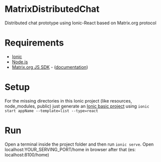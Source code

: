 # MatrixDistributedChat
Distributed chat prototype using Ionic-React based on Matrix.org protocol

# Requirements
+ [Ionic](https://ionicframework.com/docs/intro/cli)
+ [Node.js](https://nodejs.org/it/download/)
+ [Matrix.org JS SDK](https://github.com/matrix-org/matrix-js-sdk) - ([documentation](http://matrix-org.github.io/matrix-js-sdk/8.0.0/index.html))

# Setup
For the missing directories in this Ionic project (like resources, node_modules, public) just generate an [Ionic basic project](https://ionicframework.com/docs/react/your-first-app) using `ionic start appName --template=list --type=react`

# Run
Open a terminal inside the project folder and then run `ionic serve`. Open localhost:YOUR_SERVING_PORT/home in browser after that (es: localhost:8100/home)
